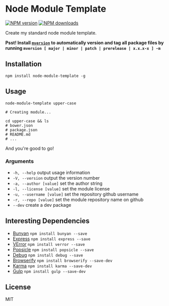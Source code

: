 # Node Module Template

[![NPM version][npm-image]][npm-url]
[![NPM downloads][downloads-image]][downloads-url]

Create my standard node module template.

**Psst! Install [`mversion`](https://github.com/mikaelbr/mversion) to automatically version and tag all package files by running `mversion [ major | minor | patch | prerelease | x.x.x-x ] -m`**

## Installation

```
npm install node-module-template -g
```

## Usage

```
node-module-template upper-case

# Creating module...

cd upper-case && ls
# bower.json
# package.json
# README.md
# ...
```

And you're good to go!

### Arguments

* `-h, --help` output usage information
* `-V, --version` output the version number
* `-a, --author [value]` set the author string
* `-l, --license [value]` set the module license
* `-u, --username [value]` set the repository github username
* `-r, --repo [value]` set the module repository name on github
* `--dev` create a dev package

## Interesting Dependencies

* [Bunyan](https://github.com/trentm/node-bunyan) `npm install bunyan --save`
* [Express](https://github.com/strongloop/express) `npm install express --save`
* [VError](https://github.com/davepacheco/node-verror) `npm install verror --save`
* [Popsicle](https://github.com/blakeembrey/popsicle) `npm install popsicle --save`
* [Debug](https://github.com/visionmedia/debug) `npm install debug --save`
* [Browserify](https://github.com/substack/node-browserify) `npm install browserify --save-dev`
* [Karma](https://github.com/karma-runner/karma) `npm install karma --save-dev`
* [Gulp](https://github.com/gulpjs/gulp) `npm install gulp --save-dev`

## License

MIT

[npm-image]: https://img.shields.io/npm/v/node-module-template.svg?style=flat
[npm-url]: https://npmjs.org/package/node-module-template
[downloads-image]: https://img.shields.io/npm/dm/node-module-template.svg?style=flat
[downloads-url]: https://npmjs.org/package/node-module-template
